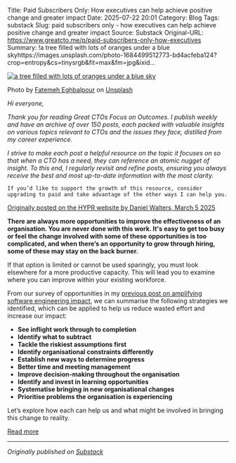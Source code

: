 Title: Paid Subscribers Only: How executives can help achieve positive change and greater impact
Date: 2025-07-22 20:01
Category: Blog
Tags: substack
Slug: paid subscribers only - how executives can help achieve positive change and greater impact
Source: Substack
Original-URL: https://www.greatcto.me/p/paid-subscribers-only-how-executives
Summary: !a tree filled with lots of oranges under a blue skyhttps://images.unsplash.com/photo-1684499512773-bd4acfeba124?crop=entropy&cs=tinysrgb&fit=max&fm=jpg&ixid...

[![a tree filled with lots of oranges under a blue sky](https://images.unsplash.com/photo-1684499512773-bd4acfeba124?crop=entropy&cs=tinysrgb&fit=max&fm=jpg&ixid=M3wzMDAzMzh8MHwxfHNlYXJjaHw1OXx8ZnJ1aXQlMjB0cmVlc3xlbnwwfHx8fDE3NTMxNDg5MTF8MA&ixlib=rb-4.1.0&q=80&w=1080 "a tree filled with lots of oranges under a blue sky")](https://images.unsplash.com/photo-1684499512773-bd4acfeba124?crop=entropy&cs=tinysrgb&fit=max&fm=jpg&ixid=M3wzMDAzMzh8MHwxfHNlYXJjaHw1OXx8ZnJ1aXQlMjB0cmVlc3xlbnwwfHx8fDE3NTMxNDg5MTF8MA&ixlib=rb-4.1.0&q=80&w=1080)

Photo by [Fatemeh Eghbalpour](true) on [Unsplash](https://unsplash.com)

*Hi everyone,*

*Thank you for reading Great CTOs Focus on Outcomes. I publish weekly and have an archive of over 150 posts, each packed with valuable insights on various topics relevant to CTOs and the issues they face, distilled from my career experience.*

*I strive to make each post a helpful resource on the topic it focuses on so that when a CTO has a need, they can reference an atomic nugget of insight. To this end, I regularly revisit and refine posts, ensuring you always receive the best and most up-to-date information with the most clarity.*

```
If you’d like to support the growth of this resource, consider upgrading to paid and take advantage of the other ways I can help you.
```

[Originally posted on the HYPR website by Daniel Walters, March 5 2025](https://hyprinnovation.io/our-thoughts/how-executives-can-help-achieve-positive-change-and-greater-impact)

**There are always more opportunities to improve the effectiveness of an organisation. You are never done with this work. It's easy to get too busy or feel the change involved with some of these opportunities is too complicated, and when there’s an opportunity to grow through hiring, some of these may stay on the back burner.**

If that option is limited or cannot be used sparingly, you must look elsewhere for a more productive capacity. This will lead you to examine where you can improve within your existing workforce.

From our survey of opportunities in my [previous post on amplifying software engineering impact](https://hyprinnovation.io/our-thoughts/when-budgets-are-tight-a-leader-s-guide-to-amplifying-software-product-engineering-impact), we can summarise the following strategies we identified, which can be applied to help us reduce wasted effort and increase our impact:

* **See inflight work through to completion**
* **Identify what to subtract**
* **Tackle the riskiest assumptions first**
* **Identify organisational constraints differently**
* **Establish new ways to determine progress**
* **Better time and meeting management**
* **Improve decision-making throughout the organisation**
* **Identify and invest in learning opportunities**
* **Systematise bringing in new organisational changes**
* **Prioritise problems the organisation is experiencing**

Let’s explore how each can help us and what might be involved in bringing this change to reality.

[Read more](https://www.greatcto.me/p/paid-subscribers-only-how-executives)

---

*Originally published on [Substack](https://www.greatcto.me/p/paid-subscribers-only-how-executives)*